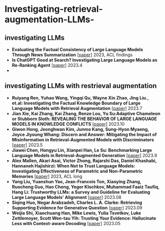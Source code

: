 # Investigating-retrieval-augmentation-LLMs-
## investigating LLMs

+ **Evaluating the Factual Consistency of Large Language Models Through News Summarization** [[paper](https://aclanthology.org/2023.findings-acl.322.pdf)] 2023, ACL findings
+ **Is ChatGPT Good at Search? Investigating Large Language Models as Re-Ranking Agent** [[paper](https://arxiv.org/pdf/2304.09542.pdf)] 2023.4
+ 
## investigating LLMs with restrieval augmentation

+  **Ruiyang Ren, Yuhao Wang, Yingqi Qu, Wayne Xin Zhao, Jing Liu., et.al: Investigating the Factual Knowledge Boundary of Large Language Models
with Retrieval Augmentation** [[paper]](https://arxiv.org/abs/2305.13300) 2023.7
+ **Jian Xie, Kai Zhang, Kai Zhang, Renze Lou, Yu Su:Adaptive Chameleon or Stubborn Sloth: REVEALING THE BEHAVIOR OF LARGE LANGUAGE MODELS IN KNOWLEDGE CONFLICTS**  [[paper]](https://browse.arxiv.org/pdf/2305.13300.pdf) 2023.10
+ **Giwon Hong, Jeonghwan Kim, Junmo Kang, Sung-Hyon Myaeng, Joyce Jiyoung Whang: Discern and Answer: Mitigating the Impact of Misinformation in Retrieval-Augmented Models with Discriminators**  [[paper]](https://browse.arxiv.org/pdf/2305.01579.pdf) 2023.5
+ **Jiawei Chen, Hongyu Lin, Xianpei Han, Le Su: Benchmarking Large Language Models in Retrieval-Augmented Generation** [[paper]](https://browse.arxiv.org/pdf/2305.01579.pdf) 2023.9 
+ **Alex Mallen, Akari Asai, Victor Zhong, Rajarshi Das, Daniel Khashabi, Hannaneh Hajishirzi: When Not to Trust Language Models: Investigating Effectiveness of Parametric and Non-Parametric Memories** [[paper]](https://aclanthology.org/2023.acl-long.546.pdf) 2023, ACL long
+ **Yang Liu, Yuanshun Yao, Jean-Francois Ton, Xiaoying Zhang, Ruocheng Guo, Hao Cheng, Yegor Klochkov, Muhammad Faaiz Taufiq, Hang Li: Trustworthy LLMs: a Survey and Guideline for Evaluating Large Language Models' Alignment** [[paper](https://arxiv.org/abs/2308.05374)] 2023.08
+ **Siqing Huo, Negar Arabzadeh, Charles L. A. Clarke: Retrieving Supporting Evidence for Generative Question**  [[paper]](https://arxiv.org/pdf/2309.11392.pdf) 2023.09
+ **Weijia Shi, Xiaochuang Han, Mike Lewis, Yulia Tsvetkov, Luke Zettlemoyer, Scott Wen-tau Yih: Trusting Your Evidence: Hallucinate Less with Context-aware Decoding** [[paper]](https://arxiv.org/abs/2305.14739) 2023.05
